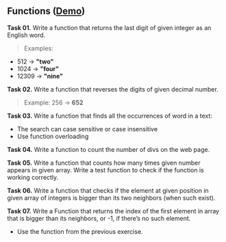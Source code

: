 ## Functions ([Demo](https://rawcdn.githack.com/Termininja/TelerikAcademy/8ce035c8/JS/06.%20Functions/index.html))

**Task 01.** Write a function that returns the last digit of given integer as an English word.
>Examples:
* 512 → **"two"**
* 1024 → **"four"**
* 12309 → **"nine"**

**Task 02.** Write a function that reverses the digits of given decimal number.
>Example: 256 → **652**

**Task 03.** Write a function that finds all the occurrences of word in a text:
* The search can case sensitive or case insensitive
* Use function overloading

**Task 04.** Write a function to count the number of divs on the web page.

**Task 05.** Write a function that counts how many times given number appears in given array. Write a test function to check if the function is working correctly.

**Task 06.** Write a function that checks if the element at given position in given array of integers is bigger than its two neighbors (when such exist).

**Task 07.** Write a Function that returns the index of the first element in array that is bigger than its neighbors, or -1, if there’s no such element.
* Use the function from the previous exercise.
